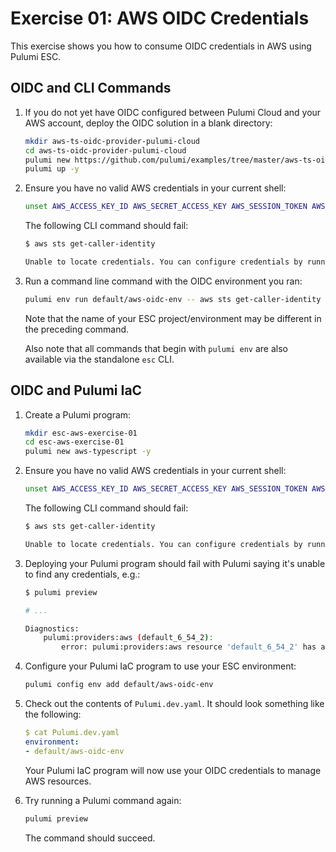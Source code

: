 # Exercise 01: AWS OIDC Credentials

This exercise shows you how to consume OIDC credentials in AWS using Pulumi ESC.

## OIDC and CLI Commands

1. If you do not yet have OIDC configured between Pulumi Cloud and your AWS account, deploy the OIDC solution in a blank directory:

    ```bash
    mkdir aws-ts-oidc-provider-pulumi-cloud
    cd aws-ts-oidc-provider-pulumi-cloud
    pulumi new https://github.com/pulumi/examples/tree/master/aws-ts-oidc-provider-pulumi-cloud
    pulumi up -y
    ```

1. Ensure you have no valid AWS credentials in your current shell:

    ```bash
    unset AWS_ACCESS_KEY_ID AWS_SECRET_ACCESS_KEY AWS_SESSION_TOKEN AWS_PROFILE
    ```

    The following CLI command should fail:

    ```bash
    $ aws sts get-caller-identity

    Unable to locate credentials. You can configure credentials by running "aws configure".
    ```

1. Run a command line command with the OIDC environment you ran:

    ```bash
    pulumi env run default/aws-oidc-env -- aws sts get-caller-identity
    ```

    Note that the name of your ESC project/environment may be different in the preceding command.

    Also note that all commands that begin with `pulumi env` are also available via the standalone `esc` CLI.

## OIDC and Pulumi IaC

1. Create a Pulumi program:

    ```bash
    mkdir esc-aws-exercise-01
    cd esc-aws-exercise-01
    pulumi new aws-typescript -y
    ```

1. Ensure you have no valid AWS credentials in your current shell:

    ```bash
    unset AWS_ACCESS_KEY_ID AWS_SECRET_ACCESS_KEY AWS_SESSION_TOKEN AWS_PROFILE
    ```

    The following CLI command should fail:

    ```bash
    $ aws sts get-caller-identity

    Unable to locate credentials. You can configure credentials by running "aws configure".
    ```

1. Deploying your Pulumi program should fail with Pulumi saying it's unable to find any credentials, e.g.:

    ```bash
    $ pulumi preview

    # ...

    Diagnostics:
        pulumi:providers:aws (default_6_54_2):
            error: pulumi:providers:aws resource 'default_6_54_2' has a problem: No valid credential sources found.
    ```

1. Configure your Pulumi IaC program to use your ESC environment:

    ```bash
    pulumi config env add default/aws-oidc-env
    ```

1. Check out the contents of `Pulumi.dev.yaml`. It should look something like the following:

    ```yaml
    $ cat Pulumi.dev.yaml
    environment:
    - default/aws-oidc-env
    ```

    Your Pulumi IaC program will now use your OIDC credentials to manage AWS resources.

1. Try running a Pulumi command again:

    ```bash
    pulumi preview
    ```

    The command should succeed.
